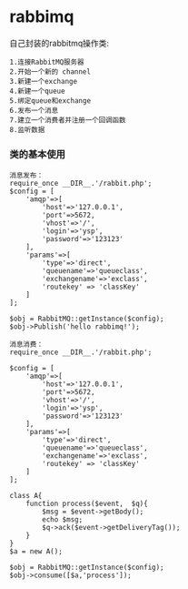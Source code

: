 # rabbimq
自己封装的rabbitmq操作类:

    1.连接RabbitMQ服务器
    2.开始一个新的 channel
    3.新建一个exchange
    4.新建一个queue
    5.绑定queue和exchange
    6.发布一个消息
    7.建立一个消费者并注册一个回调函数
    8.监听数据

### 类的基本使用
    消息发布：
    require_once __DIR__.'/rabbit.php';
    $config = [
        'amqp'=>[
            'host'=>'127.0.0.1',
            'port'=>5672,
            'vhost'=>'/',
            'login'=>'ysp',
            'password'=>'123123'
        ],
        'params'=>[
            'type'=>'direct',
            'queuename'=>'queueclass',
            'exchangename'=>'exclass',
            'routekey' => 'classKey'
        ]
    ];

    $obj = RabbitMQ::getInstance($config);
    $obj->Publish('hello rabbimq!');
    
    消息消费：
    require_once __DIR__.'/rabbit.php';

    $config = [
        'amqp'=>[
            'host'=>'127.0.0.1',
            'port'=>5672,
            'vhost'=>'/',
            'login'=>'ysp',
            'password'=>'123123'
        ],
        'params'=>[
            'type'=>'direct',
            'queuename'=>'queueclass',
            'exchangename'=>'exclass',
            'routekey' => 'classKey'
        ]
    ];

    class A{  
        function process($event,  $q){ 
            $msg = $event->getBody();
            echo $msg;
            $q->ack($event->getDeliveryTag());
        }
    }  
    $a = new A(); 
    
    $obj = RabbitMQ::getInstance($config);
    $obj->consume([$a,'process']);
